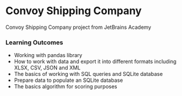 # Convoy Shipping Company

Convoy Shipping Company project from JetBrains Academy

### Learning Outcomes

- Working with pandas library
- How to work with data and export it into different formats including XLSX, CSV, JSON and XML
- The basics of working with SQL queries and SQLite database
- Prepare data to populate an SQLite database
- The basics algorithm for scoring purposes 
